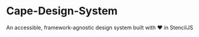 # Cape-Design-System
An accessible, framework-agnostic design system built with :heart: in StencilJS
